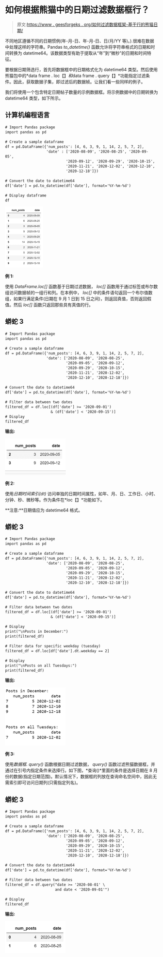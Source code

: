 # 如何根据熊猫中的日期过滤数据框行？

> 原文:[https://www . geesforgeks . org/如何过滤数据框架-基于行的熊猫日期/](https://www.geeksforgeeks.org/how-to-filter-dataframe-rows-based-on-the-date-in-pandas/)

不同地区遵循不同的日期惯例(年-月-日、年-月-日、日/月/YY 等)。).很难在数据中处理这样的字符串。Pandas *to_datetime()* 函数允许将字符串格式的日期和时间转换为 datetime64。该数据类型有助于提取从“年”到“微秒”的日期和时间特征。

要根据日期筛选行，首先将数据框中的日期格式化为 datetime64 类型。然后使用熊猫包中的*data frame . loc【】*和*data frame . query【】*功能指定过滤条件。因此，获取数据子集，即过滤后的数据帧。让我们看一些同样的例子。

我们将使用一个包含特定日期帖子数量的示例数据框。将示例数据中的日期转换为 datetime64 类型，如下所示。

## 计算机编程语言

```
# Import Pandas package
import pandas as pd

# Create a sample dataframe
df = pd.DataFrame({'num_posts': [4, 6, 3, 9, 1, 14, 2, 5, 7, 2],
                   'date' : ['2020-08-09', '2020-08-25', '2020-09-05', 
                            '2020-09-12', '2020-09-29', '2020-10-15', 
                            '2020-11-21', '2020-12-02', '2020-12-10', 
                            '2020-12-18']})

# Convert the date to datetime64
df['date'] = pd.to_datetime(df['date'], format='%Y-%m-%d')

# Display dataframe
df
```

![](img/d0fba2e0a5e02c66c5bbbd4936550ce4.png)

**例 1:**

使用 *DataFrame.loc[]* 函数基于日期过滤数据， *loc[]* 函数用于通过标签或布尔数组访问数据帧的一组行和列。在本例中， *loc[]* 中的条件语句返回一个布尔值数组，如果行满足条件(日期在 9 月 1 日到 15 日之间)，则返回真值，否则返回假值。然后 *loc[]* 函数只返回那些具有真值的行。

## 蟒蛇 3

```
# Import Pandas package
import pandas as pd

# Create a sample dataframe
df = pd.DataFrame({'num_posts': [4, 6, 3, 9, 1, 14, 2, 5, 7, 2],
                   'date': ['2020-08-09', '2020-08-25', 
                            '2020-09-05', '2020-09-12', 
                            '2020-09-29', '2020-10-15',
                            '2020-11-21', '2020-12-02', 
                            '2020-12-10', '2020-12-18']})

# Convert the date to datetime64
df['date'] = pd.to_datetime(df['date'], format='%Y-%m-%d')

# Filter data between two dates
filtered_df = df.loc[(df['date'] >= '2020-09-01')
                     & (df['date'] < '2020-09-15')]
# Display
filtered_df
```

**输出:**

![](img/d0637727e347bc433a6263a376f5f38f.png)

**例 2:**

使用*日期时间索引(dt)* 访问单独的日期时间属性，如年、月、日、工作日、小时、分钟、秒、微秒等。作为条件在*loc【】*功能如下。

**注意:**日期值应为 datetime64 格式。

## 蟒蛇 3

```
# Import Pandas package
import pandas as pd

# Create a sample dataframe
df = pd.DataFrame({'num_posts': [4, 6, 3, 9, 1, 14, 2, 5, 7, 2],
                   'date': ['2020-08-09', '2020-08-25',
                            '2020-09-05', '2020-09-12',
                            '2020-09-29', '2020-10-15',
                            '2020-11-21', '2020-12-02',
                            '2020-12-10', '2020-12-18']})

# Convert the date to datetime64
df['date'] = pd.to_datetime(df['date'], format='%Y-%m-%d')

# Filter data between two dates
filtered_df = df.loc[(df['date'] >= '2020-09-01')
                     & (df['date'] < '2020-09-15')]

# Display
print("\nPosts in December:")
print(filtered_df)

# Filter data for specific weekday (tuesday)
filtered_df = df.loc[df['date'].dt.weekday == 2]

# Display
print("\nPosts on all Tuesdays:")
print(filtered_df)
```

**输出:**

![](img/db644a01060e77d3affb1f2bbec9f21b.png)

**例 3:**

使用*数据框. query()* 函数根据日期过滤数据， *query()* 函数过滤熊猫数据框，并通过在引号内指定条件来选择行。如下图，*查询()*里面的条件是选择日期在 8 月份的数据(指定日期范围)。默认情况下，数据框的列放在查询命名空间中，因此无需索引即可访问日期列(只需指定列名)。

## 蟒蛇 3

```
# Import Pandas package
import pandas as pd

# Create a sample dataframe
df = pd.DataFrame({'num_posts': [4, 6, 3, 9, 1, 14, 2, 5, 7, 2],
                   'date': ['2020-08-09', '2020-08-25',
                            '2020-09-05', '2020-09-12',
                            '2020-09-29', '2020-10-15',
                            '2020-11-21', '2020-12-02',
                            '2020-12-10', '2020-12-18']})

# Convert the date to datetime64
df['date'] = pd.to_datetime(df['date'], format='%Y-%m-%d')

# Filter data between two dates
filtered_df = df.query("date >= '2020-08-01' \
                       and date < '2020-09-01'")

# Display
filtered_df
```

**输出:**

![](img/50efb19b693b585bfa18210ebd911bd7.png)
